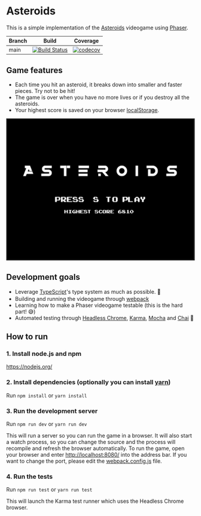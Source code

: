 # Asteroids

This is a simple implementation of the [Asteroids](https://en.wikipedia.org/wiki/Asteroids_(video_game)) videogame using [Phaser](https://phaser.io/).

| Branch        | Build           | Coverage           |
| ------------- |:-------------:|:-------------:|
| main      	| [![Build Status](https://travis-ci.com/dsantarelli/phaser-asteroids.svg?branch=main)](https://travis-ci.com/dsantarelli/phaser-asteroids) | [![codecov](https://codecov.io/gh/dsantarelli/phaser-asteroids/branch/main/graph/badge.svg)](https://codecov.io/gh/dsantarelli/phaser-asteroids)

## Game features
- Each time you hit an asteroid, it breaks down into smaller and faster pieces. Try not to be hit! 
- The game is over when you have no more lives or if you destroy all the asteroids.
- Your highest score is saved on your browser [localStorage](https://developer.mozilla.org/en-US/docs/Web/API/Window/localStorage).

![](demo.gif)

## Development goals
- Leverage [TypeScript](https://www.typescriptlang.org/)'s type system as much as possible. :rocket:
- Building and running the videogame through [webpack](https://webpack.js.org/) <img src="https://emojis.slackmojis.com/emojis/images/1486450004/1706/webpack.png" width="16" height="16" />
- Learning how to make a Phaser videogame testable (this is the hard part! :sweat_smile:)
- Automated testing through [Headless Chrome](https://developers.google.com/web/updates/2017/04/headless-chrome), [Karma](https://karma-runner.github.io/latest/index.html), [Mocha](https://mochajs.org/) and [Chai](https://www.chaijs.com/) :metal:

## How to run

### 1. Install node.js and npm

https://nodejs.org/

### 2. Install dependencies (optionally you can install [yarn](https://yarnpkg.com/))

Run ```npm install``` or ```yarn install```

### 3. Run the development server

Run ```npm run dev``` or  ```yarn run dev```

This will run a server so you can run the game in a browser. It will also start a watch process, so you can change the source and the process will recompile and refresh the browser automatically.
To run the game, open your browser and enter [http://localhost:8080/](http://localhost:8080/) into the address bar. If you want to change the port, please edit the [webpack.config.js](https://github.com/dsantarelli/phaser-asteroids/blob/main/webpack.config.js) file.

### 4. Run the tests

Run ```npm run test``` or ```yarn run test```

This will launch the Karma test runner which uses the Headless Chrome browser.